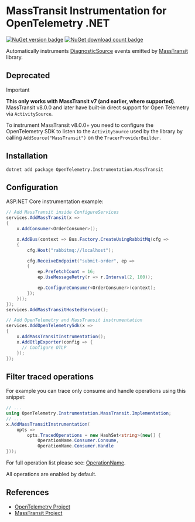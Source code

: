 # MassTransit Instrumentation for OpenTelemetry .NET

[![NuGet version badge](https://img.shields.io/nuget/v/OpenTelemetry.Instrumentation.MassTransit)](https://www.nuget.org/packages/OpenTelemetry.Instrumentation.MassTransit)
[![NuGet download count badge](https://img.shields.io/nuget/dt/OpenTelemetry.Instrumentation.MassTransit)](https://www.nuget.org/packages/OpenTelemetry.Instrumentation.MassTransit)

Automatically instruments
[DiagnosticSource](https://masstransit-project.com/advanced/monitoring/diagnostic-source.html)
events emitted by [MassTransit](https://masstransit-project.com/) library.

## Deprecated

> [!IMPORTANT]
> **This only works with MassTransit v7 (and earlier, where supported)**.
> MassTransit v8.0.0 and later have built-in direct support for Open Telemetry
> via `ActivitySource`.

To instrument MassTransit v8.0.0+ you need to configure the OpenTelemetry SDK
to listen to the `ActivitySource` used by the library by calling
`AddSource("MassTransit")` on the `TracerProviderBuilder`.

## Installation

```shell
dotnet add package OpenTelemetry.Instrumentation.MassTransit
```

## Configuration

ASP.NET Core instrumentation example:

```csharp
// Add MassTransit inside ConfigureServices
services.AddMassTransit(x =>
{
    x.AddConsumer<OrderConsumer>();

    x.AddBus(context => Bus.Factory.CreateUsingRabbitMq(cfg =>
    {
        cfg.Host("rabbitmq://localhost");

        cfg.ReceiveEndpoint("submit-order", ep =>
        {
            ep.PrefetchCount = 16;
            ep.UseMessageRetry(r => r.Interval(2, 100));

            ep.ConfigureConsumer<OrderConsumer>(context);
        });
    }));
});
services.AddMassTransitHostedService();

// Add OpenTelemetry and MassTransit instrumentation
services.AddOpenTelemetrySdk(x =>
{
    x.AddMassTransitInstrumentation();
    x.AddOtlpExporter(config => {
      // Configure OTLP
    });
});
```

## Filter traced operations

For example you can trace only consume and handle operations using this snippet:

```csharp
// ...
using OpenTelemetry.Instrumentation.MassTransit.Implementation;
// ...
x.AddMassTransitInstrumentation(
    opts =>
        opts.TracedOperations = new HashSet<string>(new[] {
            OperationName.Consumer.Consume,
            OperationName.Consumer.Handle
}));
```

For full operation list please see: [OperationName](OperationName.cs).

All operations are enabled by default.

## References

* [OpenTelemetry Project](https://opentelemetry.io/)
* [MassTransit Project](https://masstransit-project.com/)
